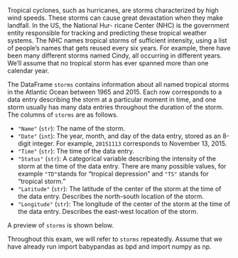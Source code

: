Tropical cyclones, such as hurricanes, are storms characterized by high wind speeds. These
storms can cause great devastation when they make landfall. In the US, the National Hur-
ricane Center (NHC) is the government entity responsible for tracking and predicting these
tropical weather systems. The NHC names tropical storms of sufficient intensity, using a
list of people’s names that gets reused every six years. For example, there have been many
different storms named Cindy, all occurring in different years. We’ll assume that no tropical
storm has ever spanned more than one calendar year.

The DataFrame `storms` contains information about all named tropical storms in the Atlantic
Ocean between 1965 and 2015. Each row corresponds to a data entry describing the storm
at a particular moment in time, and one storm usually has many data entries throughout
the duration of the storm. The columns of `storms` are as follows.

- `"Name"` (`str`): The name of the storm.
- `"Date"` (`int`): The year, month, and day of the data entry, stored as an 8-digit integer.
For example, `20151113` corresponds to November 13, 2015.
- `"Time"` (`str`): The time of the data entry.
- `"Status"` (`str`): A categorical variable describing the intensity of the storm at the
time of the data entry. There are many possible values, for example `"TD"`stands for
“tropical depression” and `"TS"` stands for “tropical storm.”
- `"Latitude"` (`str`): The latitude of the center of the storm at the time of the data
entry. Describes the north-south location of the storm.
- `"Longitude"` (`str`): The longitude of the center of the storm at the time of the data
entry. Describes the east-west location of the storm.

A preview of `storms` is shown below.

Throughout this exam, we will refer to `storms` repeatedly. Assume that we have already
run import babypandas as bpd and import numpy as np.

